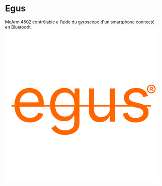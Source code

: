# Egus
MeArm 4502 contrôlable à l'aide du gyroscope d'un smartphone connecté en Bluetooth.
![plot](./Pictures/egus.png)
